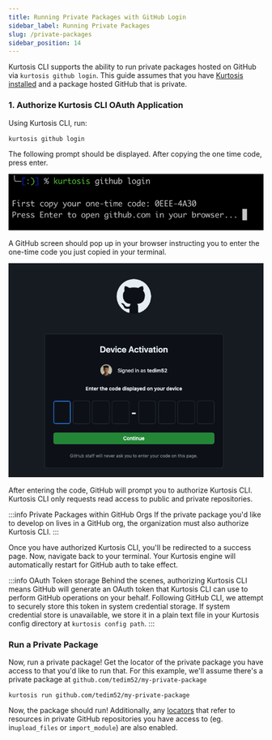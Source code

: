 ```yaml
---
title: Running Private Packages with GitHub Login
sidebar_label: Running Private Packages
slug: /private-packages
sidebar_position: 14
---
```


Kurtosis CLI supports the ability to run private packages hosted on GitHub via `kurtosis github login`. This guide assumes that you have [Kurtosis installed](../get-started/installing-the-cli.md) and a package hosted GitHub that is private.

### 1. Authorize Kurtosis CLI OAuth Application

Using Kurtosis CLI, run:
```bash
kurtosis github login
```

The following prompt should be displayed. After copying the one time code, press enter.

![github-one-time-code](../../static/img/guides/one-time-code.jpg)

A GitHub screen should pop up in your browser instructing you to enter the one-time code you just copied in your terminal. 

![github-enter-code](../../static/img/guides/github-enter-code.jpg)

After entering the code, GitHub will prompt you to authorize Kurtosis CLI. Kurtosis CLI only requests read access to public and private repositories. 

:::info Private Packages within GitHub Orgs
If the private package you'd like to develop on lives in a GitHub org, the organization must also authorize Kurtosis CLI.
:::

Once you have authorized Kurtosis CLI, you'll be redirected to a success page. Now, navigate back to your terminal. Your Kurtosis engine will automatically restart for GitHub auth to take effect.


:::info OAuth Token storage
Behind the scenes, authorizing Kurtosis CLI means GitHub will generate an OAuth token that Kurtosis CLI can use to perform GitHub operations on your behalf. Following GitHub CLI, we attempt to securely store this token in system credential storage. If system credential store is unavailable, we store it in a plain text file in your Kurtosis config directory at `kurtosis config path`.
:::

### Run a Private Package

Now, run a private package! Get the locator of the private package you have access to that you'd like to run that. For this example, we'll assume there's a private package at `github.com/tedim52/my-private-package`
```
kurtosis run github.com/tedim52/my-private-package
```

Now, the package should run! Additionally, any [locators](../advanced-concepts/locators.md) that refer to resources in private GitHub repositories you have access to (eg. in`upload_files` or `import_module`) are also enabled. 